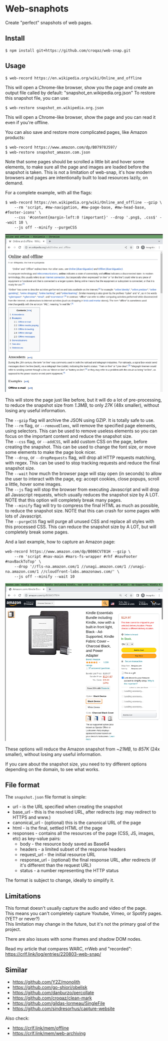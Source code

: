 # Web-snaphots

Create "perfect" snapshots of web pages.


## Install

``` shell
$ npm install git+https://github.com/croqaz/web-snap.git
```

## Usage

``` shell
$ web-record https://en.wikipedia.org/wiki/Online_and_offline
```

This will open a Chrome-like browser, show you the page and create an output file called by default: "snapshot_en.wikipedia.org.json"
To restore this snapshot file, you can use:

``` shell
$ web-restore snapshot_en.wikipedia.org.json
```

This will open a Chrome-like browser, show the page and you can read it even if you're offline.

You can also save and restore more complicated pages, like Amazon products:

``` shell
$ web-record https://www.amazon.com/dp/B07978J597/
$ web-restore snapshot_amazon.com.json
```

Note that some pages should be scrolled a little bit and hover some elements, to make sure all the page and images are loaded before the snapshot is taken.
This is not a limitation of web-snap, it's how modern browsers and pages are intentionally built to load resources lazily, on demand.

For a complete example, with all the flags:

``` shell
$ web-record https://en.wikipedia.org/wiki/Online_and_offline --gzip \
    --rm 'script, #mw-navigation, #mw-page-base, #mw-head-base, #footer-icons' \
    --css '#content{margin-left:0 !important}' --drop '.png$, .css$' --wait 10 \
    --js off --minify --purgeCSS
```

![Restored Wikipedia page](img/wikipedia-offline.png)

This will store the page just like before, but it will do a lot of pre-processing, to reduce the snapshot size from *1.3MB*, to only *27K* (48x smaller), without losing any useful information.

The `--gzip` flag will archive the JSON using GZIP. It is totally safe to use.<br>
The `--rm` flag, or `--removeElems`, will remove the specified page elements, using selectors. This can be used to remove useless elements so you can focus on the important content and reduce the snapshot size.<br>
The `--css` flag, or `--addCSS`, will add custom CSS on the page, before creating the snapshot. This can be used to change the font size, or move some elements to make the page look nicer.<br>
The `--drop`, or `--dropRequests` flag, will drop all HTTP requests matching, with regex. This can be used to stop tracking requests and reduce the final snapshot size.<br>
The `--wait` how much the browser page will stay open (in seconds) to allow the user to interact with the page, eg: accept cookies, close popups, scroll a little, hover some images.<br>
The `--js` flag will stop the browser from executing Javascript and will drop all Javascript requests, which usually reduces the snapshot size by A LOT. NOTE that this option will completely break many pages.<br>
The `--minify` flag will try to compress the final HTML as much as possible, to reduce the snapshot size. NOTE that this can crash for some pages with lots of Javascript.<br>
The `--purgeCSS` flag will purge all unused CSS and replace all styles with this processed CSS. This can reduce the snapshot size by A LOT, but will completely break some pages.

And a last example, how to capture an Amazon page:

``` shell
web-record https://www.amazon.com/dp/B086CV781H --gzip \
    --rm 'script #nav-main #mars-fs-wrapper #rhf #navFooter #navBackToTop' \
    --drop '//fls-na.amazon.com/1 //unagi.amazon.com/1 //unagi-na.amazon.com/1 //cloudfront-labs.amazonaws.com/' \
    --js off --minify --wait 10
```

![Restored Amazon page](img/amazon-kindle.png)

These options will reduce the Amazon snapshot from ~*21MB*, to *857K* (24x smaller), without losing any useful information.

If you care about the snapshot size, you need to try different options depending on the domain, to see what works.


## File format

The `snapshot.json` file format is simple:

- url - is the URL specified when creating the snapshot
- base_url - this is the resolved URL, after redirects (eg: may redirect to HTTPS and www.)
- canonical_url - (optional) this is the canonical URL of the page
- html - is the final, settled HTML of the page
- responses - contains all the resources of the page (CSS, JS, images, etc) as key-value pairs:
    - body - the resource body saved as Base64
    - headers - a limited subset of the response headers
    - request_url - the initial resource URL
    - response_url - (optional) the final response URL, after redirects (if it's different than the request URL)
    - status - a number representing the HTTP status

The format is subject to change, ideally to simplify it.


## Limitations

This format doesn't usually capture the audio and video of the page.<br>
This means you can't completely capture Youtube, Vimeo, or Spotify pages. (YET? or never?)<br>
This limitation may change in the future, but it's not the primary goal of the project.

There are also issues with some iframes and shadow DOM nodes.

Read my article that compares WARC, rrWeb and "recorded":
https://crlf.link/log/entries/220803-web-snap/


## Similar

- https://github.com/Y2Z/monolith
- https://github.com/go-shiori/obelisk
- https://github.com/danburzo/percollate
- https://github.com/croqaz/clean-mark
- https://github.com/gildas-lormeau/SingleFile
- https://github.com/sindresorhus/capture-website

Also check:

- https://crlf.link/mem/offline
- https://crlf.link/mem/web-archiving
